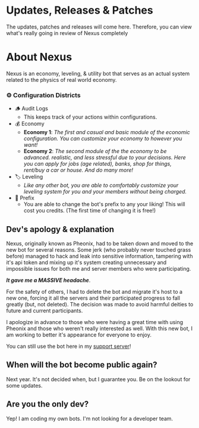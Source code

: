 # Updates, Releases & Patches
The updates, patches and releases will come here. Therefore, you can view what's really going in review of Nexus completely

# About Nexus
Nexus is an economy, leveling, & utility bot that serves as an actual system related to the physics of real world economy.

### ⚙ Configuration Districts
- 🪵 Audit Logs
  - This keeps track of your actions within configurations.
- 💰 Economy
  - **Economy 1**: _The first and casual and basic module of the economic configuration. You can customize your economy to however you want!_
  - **Economy 2**: _The second module of the the economy to be advanced. realistic, and less stressful due to your decisions. Here you can apply for jobs (age related), banks, shop for things, rent/buy a car or house. And do many more!_
- 🏷 Leveling
  - _Like any other bot, you are able to comfortably customize your leveling system for you and your members without being charged._
- 🧭 Prefix
  - You are able to change the bot's prefix to any your liking! This will cost you credits. (The first time of changing it is free!)

## Dev's apology & explanation
Nexus, originally known as Pheonix, had to be taken down and moved to the new bot for several reasons. Some jerk (who probably never touched grass before) managed to hack and leak into sensitive information, tampering with it's api token and mixing up it's system creating unnecessary and impossible issues for both me and server members who were participating. 

_**It gave me a MASSIVE headache**_.  

For the safety of others, I had to delete the bot and migrate it's host to a new one, forcing it all the servers and their participated progress to fall greatly (but, not deleted). The decision was made to avoid harmful deities to future and current participants.

I apologize in advance to those who were having a great time with using Pheonix and those who weren't really interested as well. With this new bot, I am working to better it's appearance for everyone to enjoy. 

You can still use the bot here in my [support server](https://discord.gg/YBS5AygwYT)! 

## When will the bot become public again?
Next year. It's not decided when, but I guarantee you. Be on the lookout for some updates.

## Are you the only dev?
Yep! I am coding my own bots. I'm not looking for a developer team.
